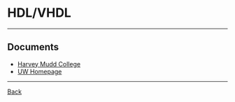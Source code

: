 # HDL/VHDL

---

## Documents

- [Harvey Mudd College](https://pages.hmc.edu/harris/cmosvlsi/4e/cmosvlsidesign_4e_App.pdf)
- [UW Homepage](https://courses.cs.washington.edu/courses/cse467/11wi/lectures/CombVerilog.pdf)

---

[Back](./../readme.md)
